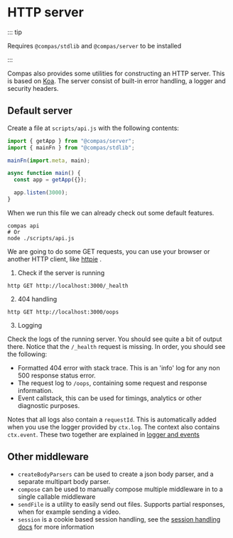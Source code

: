 # HTTP server

::: tip

Requires `@compas/stdlib` and `@compas/server` to be installed

:::

Compas also provides some utilities for constructing an HTTP server. This is
based on [Koa](https://koajs.com/). The server consist of built-in error
handling, a logger and security headers.

## Default server

Create a file at `scripts/api.js` with the following contents:

```js
import { getApp } from "@compas/server";
import { mainFn } from "@compas/stdlib";

mainFn(import.meta, main);

async function main() {
  const app = getApp({});

  app.listen(3000);
}
```

When we run this file we can already check out some default features.

```shell
compas api
# Or
node ./scripts/api.js
```

We are going to do some GET requests, you can use your browser or another HTTP
client, like [httpie](https://httpie.io/) .

1. Check if the server is running

```shell
http GET http://localhost:3000/_health
```

2. 404 handling

```shell
http GET http://localhost:3000/oops
```

3. Logging

Check the logs of the running server. You should see quite a bit of output
there. Notice that the `/_health` request is missing. In order, you should see
the following:

- Formatted 404 error with stack trace. This is an 'info' log for any non 500
  response status error.
- The request log to `/oops`, containing some request and response information.
- Event callstack, this can be used for timings, analytics or other diagnostic
  purposes.

Notes that all logs also contain a `requestId`. This is automatically added when
you use the logger provided by `ctx.log`. The context also contains `ctx.event`.
These two together are explained in
[logger and events](/features/logger-and-events.html)

## Other middleware

- `createBodyParsers` can be used to create a json body parser, and a separate
  multipart body parser.
- `compose` can be used to manually compose multiple middleware in to a single
  callable middleware
- `sendFile` is a utility to easily send out files. Supports partial responses,
  when for example sending a video.
- `session` is a cookie based session handling, see the
  [session handling docs](/features/session-handling.html) for more information
